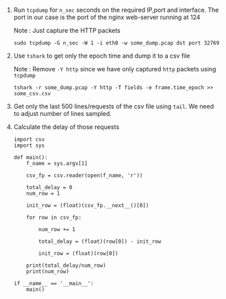 1. Run `tcpdump` for `n_sec` seconds on the required IP,port and interface. The port in our case is the port of the nginx web-server running at 124

	Note : Just capture the HTTP packets

	`sudo tcpdump -G n_sec -W 1 -i eth0 -w some_dump.pcap dst port 32769`

2. Use `tshark` to get only the epoch time and dump it to a csv file

	Note : Remove `-Y http` since we have only captured `http` packets using `tcpdump`

	`tshark -r some_dump.pcap -Y http -T fields -e frame.time_epoch >> some_csv.csv`

3. Get only the last 500 lines/requests of the csv file using `tail`. We need to adjust number of lines sampled.

4. Calculate the delay of those requests

	```
	import csv
	import sys

	def main():
		f_name = sys.argv[1]

		csv_fp = csv.reader(open(f_name, 'r'))

		total_delay = 0
		num_row = 1

		init_row = (float)(csv_fp.__next__()[0])

		for row in csv_fp:

			num_row += 1

			total_delay = (float)(row[0]) - init_row

			init_row = (float)(row[0])

		print(total_delay/num_row)
		print(num_row)

	if __name__ == '__main__':
		main()
	```
